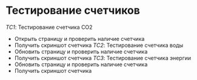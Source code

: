 # Тестирование счетчиков
*TC1*: Тестирование счетчика CO2
- Открыть страницу и проверить наличие счетчика
- Получить скриншот счетчика
*TC2*: Тестирование счетчика воды
- Обновить страницу и проверить наличие счетчика
- Получить скриншот счетчика
*TC3*: Тестирование счетчика энергии
- Обновить страницу и проверить наличие счетчика
- Получить скриншот счетчика
